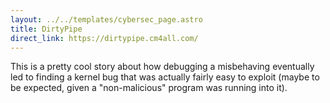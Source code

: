 ```yaml
---
layout: ../../templates/cybersec_page.astro
title: DirtyPipe
direct_link: https://dirtypipe.cm4all.com/
---
```


This is a pretty cool story about how debugging a misbehaving eventually led to finding a kernel bug that was actually fairly easy to exploit (maybe to be expected, given a "non-malicious" program was running into it).
